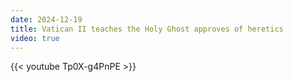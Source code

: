 ```yaml
---
date: 2024-12-19
title: Vatican II teaches the Holy Ghost approves of heretics
video: true
---
```



{{< youtube Tp0X-g4PnPE >}}
